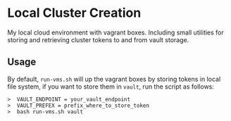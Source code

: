 # Local Cluster Creation

My local cloud environment with vagrant boxes. Including small utilities for storing
and retrieving cluster tokens to and from vault storage.

## Usage

By default, `run-vms.sh` will up the vagrant boxes by storing tokens in local file system, if you want to store them in `vault`, run the script as follows:

```
>  VAULT_ENDPOINT = your_vault_endpoint
>  VAULT_PREFEX = prefix_where_to_store_token
>  bash run-vms.sh vault
```
